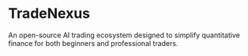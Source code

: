 # TradeNexus
An open-source AI trading ecosystem designed to simplify quantitative finance for both beginners and professional traders.
